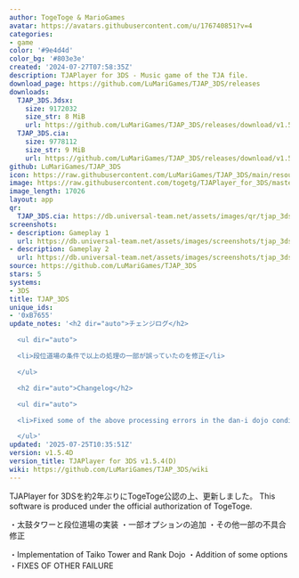 ```yaml
---
author: TogeToge & MarioGames
avatar: https://avatars.githubusercontent.com/u/176740851?v=4
categories:
- game
color: '#9e4d4d'
color_bg: '#803e3e'
created: '2024-07-27T07:58:35Z'
description: TJAPlayer for 3DS - Music game of the TJA file.
download_page: https://github.com/LuMariGames/TJAP_3DS/releases
downloads:
  TJAP_3DS.3dsx:
    size: 9172032
    size_str: 8 MiB
    url: https://github.com/LuMariGames/TJAP_3DS/releases/download/v1.5.4D/TJAP_3DS.3dsx
  TJAP_3DS.cia:
    size: 9778112
    size_str: 9 MiB
    url: https://github.com/LuMariGames/TJAP_3DS/releases/download/v1.5.4D/TJAP_3DS.cia
github: LuMariGames/TJAP_3DS
icon: https://raw.githubusercontent.com/LuMariGames/TJAP_3DS/main/resource/icon.png
image: https://raw.githubusercontent.com/togetg/TJAPlayer_for_3DS/master/resource/banner.png
image_length: 17026
layout: app
qr:
  TJAP_3DS.cia: https://db.universal-team.net/assets/images/qr/tjap_3ds-cia.png
screenshots:
- description: Gameplay 1
  url: https://db.universal-team.net/assets/images/screenshots/tjap_3ds/gameplay-1.png
- description: Gameplay 2
  url: https://db.universal-team.net/assets/images/screenshots/tjap_3ds/gameplay-2.png
source: https://github.com/LuMariGames/TJAP_3DS
stars: 5
systems:
- 3DS
title: TJAP_3DS
unique_ids:
- '0xB7655'
update_notes: '<h2 dir="auto">チェンジログ</h2>

  <ul dir="auto">

  <li>段位道場の条件で以上の処理の一部が誤っていたのを修正</li>

  </ul>

  <h2 dir="auto">Changelog</h2>

  <ul dir="auto">

  <li>Fixed some of the above processing errors in the dan-i dojo conditions.</li>

  </ul>'
updated: '2025-07-25T10:35:51Z'
version: v1.5.4D
version_title: TJAPlayer for 3DS v1.5.4(D)
wiki: https://github.com/LuMariGames/TJAP_3DS/wiki
---
```

TJAPlayer for 3DSを約2年ぶりにTogeToge公認の上、更新しました。
This software is produced under the official authorization of TogeToge.

・太鼓タワーと段位道場の実装
・一部オプションの追加
・その他一部の不具合修正

・Implementation of Taiko Tower and Rank Dojo
・Addition of some options
・FIXES OF OTHER FAILURE